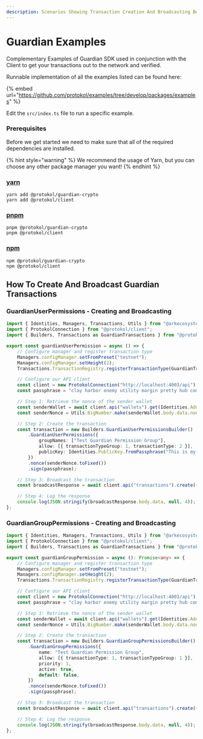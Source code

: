 ```yaml
---
description: Scenarios Showing Transaction Creation And Broadcasting Best Practices
---
```


# Guardian Examples

Complementary Examples of Guardian SDK used in conjunction with the Client to get your transactions out to the network and verified.

Runnable implementation of all the examples listed can be found here:

{% embed url="https://github.com/protokol/examples/tree/develop/packages/examples" %}



Edit the `src/index.ts` file to run a specific example.

### Prerequisites

Before we get started we need to make sure that all of the required dependencies are installed.

{% hint style="warning" %}
We recommend the usage of Yarn, but you can choose any other package manager you want!
{% endhint %}

### [yarn](https://classic.yarnpkg.com/lang/en/)

```text
yarn add @protokol/guardian-crypto
yarn add @protokol/client
```

### [pnpm](https://pnpm.js.org/)

```text
pnpm @protokol/guardian-crypto
pnpm @protokol/client
```

### [npm](https://www.npmjs.com/)

```text
npm @protokol/guardian-crypto
npm @protokol/client
```

## How To Create And Broadcast Guardian Transactions

### GuardianUserPermissions - Creating and Broadcasting

```typescript
import { Identities, Managers, Transactions, Utils } from "@arkecosystem/crypto";
import { ProtokolConnection } from "@protokol/client";
import { Builders, Transactions as GuardianTransactions } from "@protokol/guardian-crypto";

export const guardianUserPermission = async () => {
	// Configure manager and register transaction type
	Managers.configManager.setFromPreset("testnet");
	Managers.configManager.setHeight(2);
	Transactions.TransactionRegistry.registerTransactionType(GuardianTransactions.GuardianUserPermissionsTransaction);

	// Configure our API client
	const client = new ProtokolConnection("http://localhost:4003/api");
	const passphrase = "clay harbor enemy utility margin pretty hub comic piece aerobic umbrella acquire";

	// Step 1: Retrieve the nonce of the sender wallet
	const senderWallet = await client.api("wallets").get(Identities.Address.fromPassphrase(passphrase));
	const senderNonce = Utils.BigNumber.make(senderWallet.body.data.nonce).plus(1);

	// Step 2: Create the transaction
	const transaction = new Builders.GuardianUserPermissionsBuilder()
		.GuardianUserPermissions({
			groupNames: ["Test Guardian Permission Group"],
			allow: [{ transactionTypeGroup: 1, transactionType: 2 }],
			publicKey: Identities.PublicKey.fromPassphrase("This is my passphrase"),
		})
		.nonce(senderNonce.toFixed())
		.sign(passphrase);

	// Step 3: Broadcast the transaction
	const broadcastResponse = await client.api("transactions").create({ transactions: [transaction.build().toJson()] });

	// Step 4: Log the response
	console.log(JSON.stringify(broadcastResponse.body.data, null, 4));
};
```



### GuardianGroupPermissions - Creating and Broadcasting

```typescript
import { Identities, Managers, Transactions, Utils } from "@arkecosystem/crypto";
import { ProtokolConnection } from "@protokol/client";
import { Builders, Transactions as GuardianTransactions } from "@protokol/guardian-crypto";

export const guardianGroupPermission = async (): Promise<any> => {
	// Configure manager and register transaction type
	Managers.configManager.setFromPreset("testnet");
	Managers.configManager.setHeight(2);
	Transactions.TransactionRegistry.registerTransactionType(GuardianTransactions.GuardianGroupPermissionsTransaction);

	// Configure our API client
	const client = new ProtokolConnection("http://localhost:4003/api");
	const passphrase = "clay harbor enemy utility margin pretty hub comic piece aerobic umbrella acquire";

	// Step 1: Retrieve the nonce of the sender wallet
	const senderWallet = await client.api("wallets").get(Identities.Address.fromPassphrase(passphrase));
	const senderNonce = Utils.BigNumber.make(senderWallet.body.data.nonce).plus(1);

	// Step 2: Create the transaction
	const transaction = new Builders.GuardianGroupPermissionsBuilder()
		.GuardianGroupPermissions({
			name: "Test Guardian Permission Group",
			allow: [{ transactionType: 1, transactionTypeGroup: 1 }],
			priority: 1,
			active: true,
			default: false,
		})
		.nonce(senderNonce.toFixed())
		.sign(passphrase);

	// Step 3: Broadcast the transaction
	const broadcastResponse = await client.api("transactions").create({ transactions: [transaction.build().toJson()] });

	// Step 4: Log the response
	console.log(JSON.stringify(broadcastResponse.body.data, null, 4));
};
```

